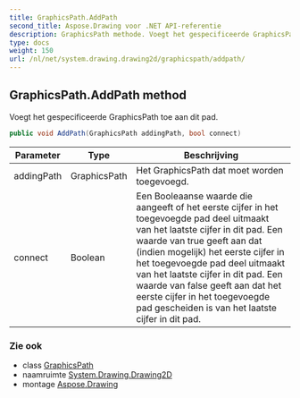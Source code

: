 ```yaml
---
title: GraphicsPath.AddPath
second_title: Aspose.Drawing voor .NET API-referentie
description: GraphicsPath methode. Voegt het gespecificeerde GraphicsPath toe aan dit pad.
type: docs
weight: 150
url: /nl/net/system.drawing.drawing2d/graphicspath/addpath/
---
```

## GraphicsPath.AddPath method

Voegt het gespecificeerde GraphicsPath toe aan dit pad.

```csharp
public void AddPath(GraphicsPath addingPath, bool connect)
```

| Parameter | Type | Beschrijving |
| --- | --- | --- |
| addingPath | GraphicsPath | Het GraphicsPath dat moet worden toegevoegd. |
| connect | Boolean | Een Booleaanse waarde die aangeeft of het eerste cijfer in het toegevoegde pad deel uitmaakt van het laatste cijfer in dit pad. Een waarde van true geeft aan dat (indien mogelijk) het eerste cijfer in het toegevoegde pad deel uitmaakt van het laatste cijfer in dit pad. Een waarde van false geeft aan dat het eerste cijfer in het toegevoegde pad gescheiden is van het laatste cijfer in dit pad. |

### Zie ook

* class [GraphicsPath](../)
* naamruimte [System.Drawing.Drawing2D](../../graphicspath/)
* montage [Aspose.Drawing](../../../)


